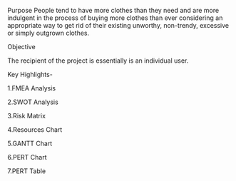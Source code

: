 Purpose
People tend to have more clothes than they need and are more indulgent in the process of buying more clothes than ever considering an appropriate way to get rid of their existing unworthy, non-trendy, excessive or simply outgrown clothes.

Objective

The recipient of the project is essentially is an individual user. 

Key Highlights-

1.FMEA Analysis

2.SWOT Analysis

3.Risk Matrix

4.Resources Chart

5.GANTT Chart

6.PERT Chart

7.PERT Table
 

 

 






